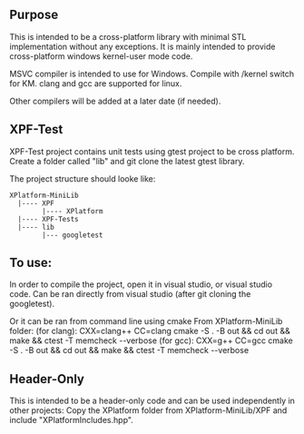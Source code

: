 
## Purpose
This is intended to be a cross-platform library with minimal STL implementation without any exceptions. It is mainly intended to provide cross-platform windows kernel-user mode code.

MSVC compiler is intended to use for Windows. Compile with /kernel switch for KM.
clang and gcc are supported for linux.

Other compilers will be added at a later date (if needed).

## XPF-Test
XPF-Test project contains unit tests using gtest project to be cross platform.
Create a folder called "lib" and git clone the latest gtest library.

The project structure should looke like:



    XPlatform-MiniLib
      |---- XPF
            |---- XPlatform
      |---- XPF-Tests
      |---- lib
            |--- googletest


## To use:
In order to compile the project, open it in visual studio, or visual studio code.
Can be ran directly from visual studio (after git cloning the googletest).

Or it can be ran from command line using cmake
  From XPlatform-MiniLib folder:
	(for clang): CXX=clang++ CC=clang cmake -S . -B out && cd out && make && ctest -T memcheck --verbose
        (for gcc): CXX=g++ CC=gcc cmake -S . -B out && cd out && make && ctest -T memcheck --verbose


## Header-Only
This is intended to be a header-only code and can be used independently in other projects:
Copy the XPlatform folder from XPlatform-MiniLib/XPF and include "XPlatformIncludes.hpp".